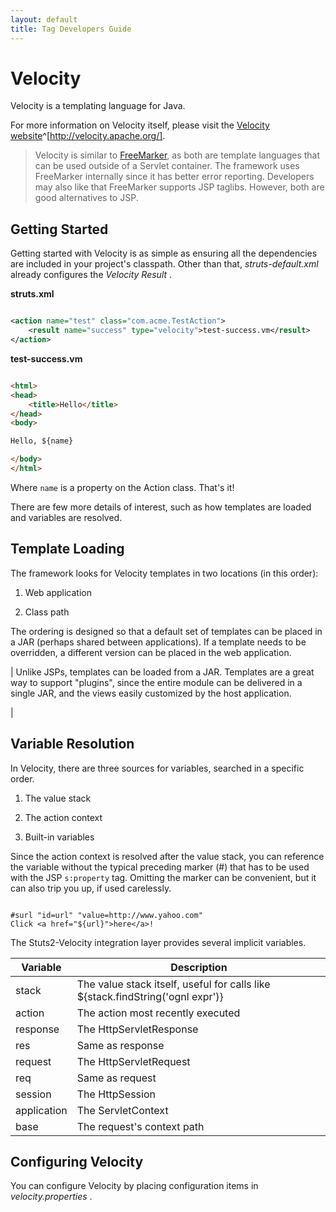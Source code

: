 ```yaml
---
layout: default
title: Tag Developers Guide
---
```


# Velocity

Velocity is a templating language for Java.

For more information on Velocity itself, please visit the [Velocity website](http://velocity.apache.org/)^[http://velocity.apache.org/].


> 

> 

> Velocity is similar to [FreeMarker](#PAGE_14078), as both are template languages that can be used outside of a Servlet container. The framework uses FreeMarker internally since it has better error reporting. Developers may also like that FreeMarker supports JSP taglibs. However, both are good alternatives to JSP.

> 

## Getting Started

Getting started with Velocity is as simple as ensuring all the dependencies are included in your project's classpath. Other than that, _struts-default.xml_  already configures the _Velocity Result_ .

**struts.xml**


```xml

<action name="test" class="com.acme.TestAction">
    <result name="success" type="velocity">test-success.vm</result>
</action>

```

**test-success.vm**


```html

<html>
<head>
    <title>Hello</title>
</head>
<body>

Hello, ${name}

</body>
</html>

```

Where `name` is a property on the Action class. That's it!

There are few more details of interest, such as how templates are loaded and variables are resolved.

## Template Loading

The framework looks for Velocity templates in two locations (in this order):

1. Web application

2. Class path

The ordering is designed so that a default set of templates can be placed in a JAR (perhaps shared between applications). If a template needs to be overridden, a different version can be placed in the web application.



| Unlike JSPs, templates can be loaded from a JAR. Templates are a great way to support "plugins", since the entire module can be delivered in a single JAR, and the views easily customized by the host application.

| 

## Variable Resolution

In Velocity, there are three sources for variables, searched in a specific order.

1. The value stack

2. The action context

3. Built-in variables

Since the action context is resolved after the value stack, you can reference the variable without the typical preceding marker (#) that has to be used with the JSP `s:property` tag. Omitting the marker can be convenient, but it can also trip you up, if used carelessly.


~~~~~~~

#surl "id=url" "value=http://www.yahoo.com"
Click <a href="${url}">here</a>!

~~~~~~~

The Stuts2-Velocity integration layer provides several implicit variables.

| Variable | Description |
|----------|-------------|
| stack | The value stack itself, useful for calls like \${stack.findString('ognl expr')} |
| action | The action most recently executed |
| response | The HttpServletResponse |
| res | Same as response |
| request | The HttpServletRequest |
| req | Same as request |
| session | The HttpSession |
| application | The ServletContext |
| base | The request's context path |

## Configuring Velocity

You can configure Velocity by placing configuration items in _velocity.properties_ .

